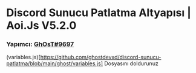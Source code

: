 # Discord Sunucu Patlatma Altyapısı | Aoi.Js V5.2.0
### Yapımcı: [GhOsT#9697](https://discord.com/users/573504001732116490)

(variables.js)[https://github.com/ghostdevxd/discord-sunucu-patlatma/blob/main/ghost/variables.js] Dosyasını doldurunuz

